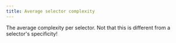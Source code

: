 ```yaml
---
title: Average selector complexity
---
```


The average complexity per selector. Not that this is different from a selector's specificity!
